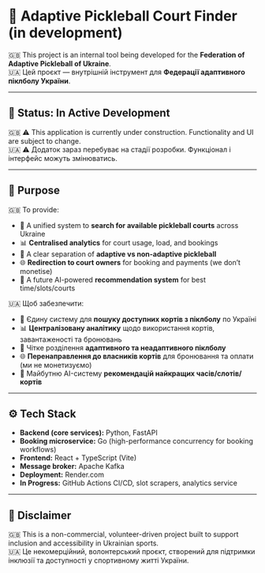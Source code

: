 # 🏓 Adaptive Pickleball Court Finder (in development)

🇬🇧 This project is an internal tool being developed for the **Federation of Adaptive Pickleball of Ukraine**.  
🇺🇦 Цей проєкт — внутрішній інструмент для **Федерації адаптивного піклболу України**.

---

## 🚧 Status: In Active Development

🇬🇧 ⚠️ This application is currently under construction. Functionality and UI are subject to change.  
🇺🇦 ⚠️ Додаток зараз перебуває на стадії розробки. Функціонал і інтерфейс можуть змінюватись.

---

## 🎯 Purpose

🇬🇧 To provide:  
- 🔎 A unified system to **search for available pickleball courts** across Ukraine  
- 📊 **Centralised analytics** for court usage, load, and bookings  
- 🎾 A clear separation of **adaptive vs non-adaptive pickleball**  
- 🌐 **Redirection to court owners** for booking and payments (we don’t monetise)  
- 🧩 A future AI-powered **recommendation system** for best time/slots/courts  

🇺🇦 Щоб забезпечити:  
- 🔎 Єдину систему для **пошуку доступних кортів з піклболу** по Україні  
- 📊 **Централізовану аналітику** щодо використання кортів, завантаженості та бронювань  
- 🎾 Чітке розділення **адаптивного та неадаптивного піклболу**  
- 🌐 **Перенаправлення до власників кортів** для бронювання та оплати (ми не монетизуємо)  
- 🧩 Майбутню AI-систему **рекомендацій найкращих часів/слотів/кортів**  

---

## ⚙️ Tech Stack

- **Backend (core services):** Python, FastAPI  
- **Booking microservice:** Go (high-performance concurrency for booking workflows)  
- **Frontend:** React + TypeScript (Vite)
- **Message broker:** Apache Kafka  
- **Deployment:** Render.com  
- **In Progress:** GitHub Actions CI/CD, slot scrapers, analytics service  

---

## 📌 Disclaimer

🇬🇧 This is a non-commercial, volunteer-driven project built to support inclusion and accessibility in Ukrainian sports.  
🇺🇦 Це некомерційний, волонтерський проєкт, створений для підтримки інклюзії та доступності у спортивному житті України.
